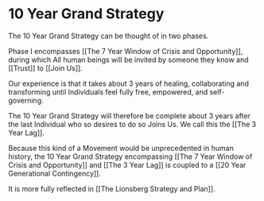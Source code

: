 # 10 Year Grand Strategy

The 10 Year Grand Strategy can be thought of in two phases. 

Phase I encompasses [[The 7 Year Window of Crisis and Opportunity]], during which All human beings will be invited by someone they know and [[Trust]] to [[Join Us]]. 

Our experience is that it takes about 3 years of healing, collaborating and transforming until Individuals feel fully free, empowered, and self-governing. 

The 10 Year Grand Strategy will therefore be complete about 3 years after the last Individual who so desires to do so Joins Us. We call this the [[The 3 Year Lag]]. 

Because this kind of a Movement would be unprecedented in human history, the 10 Year Grand Strategy encompassing [[The 7 Year Window of Crisis and Opportunity]] and [[The 3 Year Lag]] is coupled to a [[20 Year Generational Contingency]]. 

It is more fully reflected in [[The Lionsberg Strategy and Plan]].  